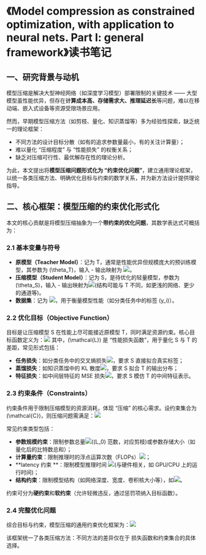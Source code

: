 # 《Model compression as constrained optimization, with application to neural nets. Part I: general framework》读书笔记

## 一、研究背景与动机

模型压缩是解决大型神经网络（如深度学习模型）部署限制的关键技术 —— 大型模型虽性能优异，但存在**计算成本高、存储需求大、推理延迟长**等问题，难以在移动端、嵌入式设备等资源受限场景应用。

然而，早期模型压缩方法（如剪枝、量化、知识蒸馏等）多为经验性探索，缺乏统一的理论框架：

- 不同方法的设计目标分散（如有的追求参数量最小，有的关注计算量）；
- 难以量化 “压缩程度” 与 “性能损失” 的权衡关系；
- 缺乏对压缩可行性、最优解存在性的理论分析。

为此，本文提出将**模型压缩问题形式化为 “约束优化问题”**，建立通用理论框架，以统一各类压缩方法、明确优化目标与约束的数学关系，并为新方法设计提供理论指导。

## 二、核心框架：模型压缩的约束优化形式化

本文的核心贡献是将模型压缩抽象为一个**带约束的优化问题**，其数学表达式可概括为：

### 2.1 基本变量与符号

- **原模型（Teacher Model）**：记为 T，通常是性能优异但规模庞大的预训练模型，其参数为 \(\theta_T\)，输入 - 输出映射为 ![](E:\summerwork\week9\img\1.png)。
- **压缩模型（Student Model）**：记为 S，是待优化的轻量模型，参数为 \(\theta_S\)，输入 - 输出映射为![](E:\summerwork\week9\img\2.png)(结构可能与 T 不同，如更浅的网络、更少的通道等)。
- **数据集**：记为 ![](E:\summerwork\week9\img\3.png)，用于衡量模型性能（如分类任务中的标签 \(y_i\)）。

### 2.2 优化目标（Objective Function）

目标是让压缩模型 S 在性能上尽可能接近原模型 T，同时满足资源约束。核心目标函数定义为：![](E:\summerwork\week9\img\4.png) 其中，\(\mathcal{L}\) 是 “性能损失函数”，用于量化 S 与 T 的差距，常见形式包括：



- **任务损失**：如分类任务中的交叉熵损失![](E:\summerwork\week9\img\5.png)，要求 S 直接拟合真实标签；
- **蒸馏损失**：如知识蒸馏中的 KL 散度![](E:\summerwork\week9\img\6.png)，要求 S 拟合 T 的输出分布；
- **特征损失**：如中间层特征的 MSE 损失![](E:\summerwork\week9\img\7.png)，要求 S 模仿 T 的中间特征表示。

### 2.3 约束条件（Constraints）

约束条件用于限制压缩模型的资源消耗，体现 “压缩” 的核心需求。设约束集合为 \(\mathcal{C}\)，则压缩问题需满足：![](E:\summerwork\week9\img\8.png)

常见约束类型包括：

- **参数规模约束**：限制参数总量![](E:\summerwork\week9\img\9.png)(\(L_0\) 范数，对应剪枝)或参数存储大小（如量化后的比特数总和）；
- **计算量约束**：限制推理时的浮点运算次数（FLOPs）![](E:\summerwork\week9\img\10.png)；
- **latency 约束 **：限制模型推理时间 ![](E:\summerwork\week9\img\11.png)(与硬件相关，如 GPU/CPU 上的运行时间)；
- **结构约束**：限制模型结构（如网络深度、宽度、卷积核大小等），如![](E:\summerwork\week9\img\12.png)。

约束可分为**硬约束**和**软约束**（允许轻微违反，通过惩罚项纳入目标函数）。

### 2.4 完整优化问题

综合目标与约束，模型压缩的通用约束优化框架为：![](E:\summerwork\week9\img\13.png)

该框架统一了各类压缩方法：不同方法的差异仅在于 损失函数和约束集合的具体选择。